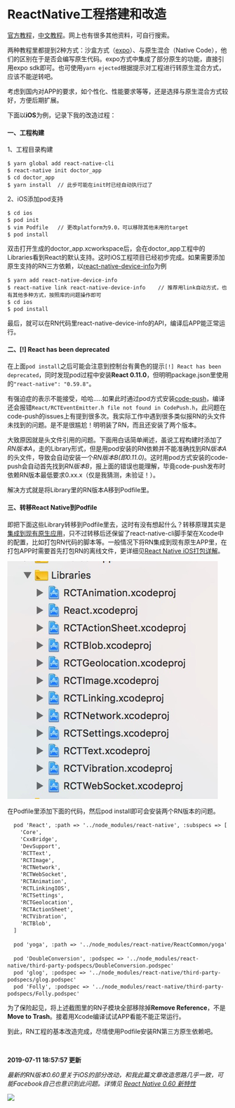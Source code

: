 # ReactNative工程搭建和改造

[官方教程](https://facebook.github.io/react-native/docs/getting-started)，[中文教程](https://reactnative.cn/docs/getting-started/)。网上也有很多其他资料，可自行搜索。

两种教程里都提到2种方式：沙盒方式（[expo](https://expo.io/)）、与原生混合（Native Code），他们的区别在于是否会编写原生代码。expo方式中集成了部分原生的功能，直接引用expo sdk即可。也可使用`yarn ejected`根据提示对工程进行转原生混合方式，应该不能逆转吧。

考虑到国内对APP的要求，如个性化、性能要求等等，还是选择与原生混合方式较好，方便后期扩展。

下面以**iOS**为例，记录下我的改造过程：

#### 一、工程构建

1、工程目录构建

```
$ yarn global add react-native-cli
$ react-native init doctor_app
$ cd doctor_app
$ yarn install	// 此步可能在init时已经自动执行过了
```

2、iOS添加pod支持

```
$ cd ios
$ pod init
$ vim Podfile	// 更改platform为9.0，可以移除其他未用的target
$ pod install
```

双击打开生成的doctor_app.xcworkspace后，会在doctor_app工程中的Libraries看到React的默认支持。这时iOS工程项目已经初步完成。如果需要添加原生支持的RN三方依赖，以[react-native-device-info](https://github.com/react-native-community/react-native-device-info/)为例

```
$ yarn add react-native-device-info
$ react-native link react-native-device-info	// 推荐用link自动方式，也有其他多种方式，按照库的问题操作即可
$ cd ios
$ pod install
```

最后，就可以在RN代码里react-native-device-info的API，编译后APP能正常运行。

#### 二、[!] React has been deprecated

 在上面`pod install`之后可能会注意到控制台有黄色的提示`[!] React has been deprecated`，同时发现pod过程中安装**React 0.11.0**，但明明package.json里使用的`"react-native": "0.59.8"`。

有强迫症的表示不能接受，哈哈…..如果此时通过pod方式安装[code-push](https://github.com/Microsoft/react-native-code-push)，编译还会报错`React/RCTEventEmitter.h file not found in CodePush.h`，此问题在code-push的issues上有提到很多次。我实际工作中遇到很多类似报RN的头文件未找到的问题。是不是很尴尬！明明装了RN，而且还安装了两个版本。

大致原因就是头文件引用的问题。下面用白话简单阐述，虽说工程构建时添加了*RN版本A*，走的Library形式，但是用pod安装的RN依赖并不能准确找到*RN版本A*的头文件，导致会自动安装一个*RN版本B(即0.11.0)*。这时用pod方式安装的code-push会自动首先找到*RN版本B*，报上面的错误也能理解，毕竟code-push发布时依赖RN版本最低要求0.xx.x（仅是我猜测，未验证！）。

解决方式就是将Library里的RN版本A移到Podfile里。

#### 三、转移React Native到Podfile

即把下面这些Library转移到Podfile里去，这时有没有想起什么？转移原理其实是[集成到现有原生应用](https://facebook.github.io/react-native/docs/integration-with-existing-apps)，只不过转移后还保留了react-native-cli脚手架在Xcode中的配置，比如打包RN代码的脚本等。一般情况下将RN集成到现有原生APP里，在打包APP时需要首先打包RN的离线文件，更详细见[React Native iOS打包详解](https://www.jianshu.com/p/36db88ef118d)。

![16adebab8ea98007](media/15875319124145/16adebab8ea98007.jpg)


在Podfile里添加下面的代码，然后pod install即可会安装两个RN版本的问题。

```
  pod 'React', :path => '../node_modules/react-native', :subspecs => [
    'Core',
    'CxxBridge',
    'DevSupport',
    'RCTText',
    'RCTImage',
    'RCTNetwork',
    'RCTWebSocket',
    'RCTAnimation',
    'RCTLinkingIOS',
    'RCTSettings',
    'RCTGeolocation',
    'RCTActionSheet',
    'RCTVibration',
    'RCTBlob',
  ]
    
  pod 'yoga', :path => '../node_modules/react-native/ReactCommon/yoga'
  
  pod 'DoubleConversion', :podspec => '../node_modules/react-native/third-party-podspecs/DoubleConversion.podspec'
  pod 'glog', :podspec => '../node_modules/react-native/third-party-podspecs/glog.podspec'
  pod 'Folly', :podspec => '../node_modules/react-native/third-party-podspecs/Folly.podspec'
```

为了保险起见，将上述截图里的RN子模块全部移除掉**Remove Reference**，不是**Move to Trash**。接着用Xcode编译试试APP看能不能正常运行。

到此，RN工程的基本改造完成，尽情使用Podfile安装RN第三方原生依赖吧。
    
<br/>

**2019-07-11 18:57:57 更新**

*最新的RN版本0.60里关于iOS的部分改动，和我此篇文章改造思路几乎一致，可能Facebook自己也意识到此问题。详情见 [React Native 0.60 新特性](https://juejin.im/post/5d1d7e07e51d4577565367f5)*

![](https://user-gold-cdn.xitu.io/2019/7/11/16be0b427e02f29d?w=697&h=225&f=png&s=54768)





